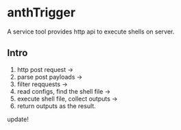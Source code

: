 anthTrigger
===

A service tool provides http api to execute shells on server.


## Intro

1. http post request ->
2. parse post payloads ->
3. filter reqquests ->
4. read configs, find the shell file ->
5. execute shell file, collect outputs ->
6. return outputs as the result.

update!
